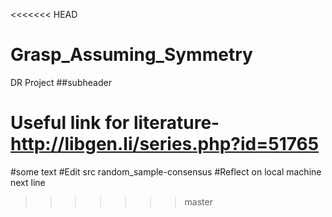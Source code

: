 <<<<<<< HEAD
# Grasp_Assuming_Symmetry
DR Project
##subheader

Useful link for literature- http://libgen.li/series.php?id=51765
=======
#some text
#Edit src random_sample-consensus
#Reflect on local machine
next line
>>>>>>> master
